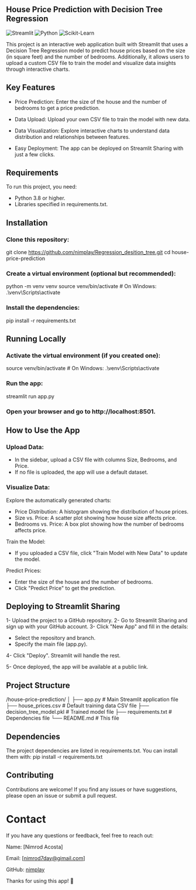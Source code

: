 ## House Price Prediction with Decision Tree Regression

![Streamlit](https://img.shields.io/badge/Streamlit-FF4B4B?style=for-the-badge&logo=Streamlit&logoColor=white)
![Python](https://img.shields.io/badge/Python-3776AB?style=for-the-badge&logo=python&logoColor=white)
![Scikit-Learn](https://img.shields.io/badge/Scikit_Learn-F7931E?style=for-the-badge&logo=scikit-learn&logoColor=white)

This project is an interactive web application built with Streamlit that uses a Decision Tree Regression model to predict house prices based on the size (in square feet) and the number of bedrooms. Additionally, it allows users to upload a custom CSV file to train the model and visualize data insights through interactive charts.

## Key Features
- Price Prediction: Enter the size of the house and the number of bedrooms to get a price prediction.

- Data Upload: Upload your own CSV file to train the model with new data.

- Data Visualization: Explore interactive charts to understand data distribution and relationships between features.

- Easy Deployment: The app can be deployed on Streamlit Sharing with just a few clicks.

## Requirements
To run this project, you need:

- Python 3.8 or higher.
- Libraries specified in requirements.txt.

## Installation

### Clone this repository:

git clone https://github.com/nimplay/Regression_desition_tree.git
cd house-price-prediction

### Create a virtual environment (optional but recommended):

python -m venv venv
source venv/bin/activate  # On Windows: .\venv\Scripts\activate

### Install the dependencies:

pip install -r requirements.txt

## Running Locally

### Activate the virtual environment (if you created one):

source venv/bin/activate  # On Windows: .\venv\Scripts\activate

### Run the app:

streamlit run app.py

### Open your browser and go to http://localhost:8501.

## How to Use the App

### Upload Data:

- In the sidebar, upload a CSV file with columns Size, Bedrooms, and Price.
- If no file is uploaded, the app will use a default dataset.

### Visualize Data:

Explore the automatically generated charts:

  - Price Distribution: A histogram showing the distribution of house prices.
  - Size vs. Price: A scatter plot showing how house size affects price.
  - Bedrooms vs. Price: A box plot showing how the number of bedrooms affects price.

Train the Model:

  - If you uploaded a CSV file, click "Train Model with New Data" to update the model.

Predict Prices:

  - Enter the size of the house and the number of bedrooms.
  - Click "Predict Price" to get the prediction.

## Deploying to Streamlit Sharing

1- Upload the project to a GitHub repository.
2- Go to Streamlit Sharing and sign up with your GitHub account.
3- Click "New App" and fill in the details:

   - Select the repository and branch.
   - Specify the main file (app.py).

4- Click "Deploy". Streamlit will handle the rest.

5- Once deployed, the app will be available at a public link.

## Project Structure
/house-price-prediction/
│
├── app.py                # Main Streamlit application file
├── house_prices.csv      # Default training data CSV file
├── decision_tree_model.pkl # Trained model file
├── requirements.txt      # Dependencies file
└── README.md             # This file


## Dependencies
The project dependencies are listed in requirements.txt. You can install them with:
pip install -r requirements.txt

## Contributing
Contributions are welcome! If you find any issues or have suggestions, please open an issue or submit a pull request.

# Contact
If you have any questions or feedback, feel free to reach out:

Name: [Nimrod Acosta]

Email: [nimrod7day@gimail.com]

GitHub: [nimplay](https://github.com/nimplay)

Thanks for using this app! 🚀


